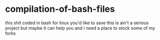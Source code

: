 # compilation-of-bash-files
this shit coded in bash for linux you'd like to save
this is ain't a serious project but maybe it can help you and i need a place to stock some of my forks
